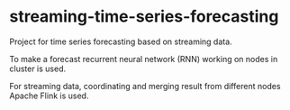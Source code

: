 # streaming-time-series-forecasting

Project for time series forecasting based on streaming data.

To make a forecast recurrent neural network (RNN) working on nodes in cluster is used.

For streaming data, coordinating and merging result from different nodes Apache Flink is used.
